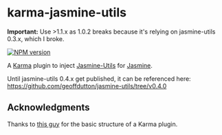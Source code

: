 # karma-jasmine-utils

**Important:** Use >1.1.x as 1.0.2 breaks because it's relying on jasmine-utils 0.3.x, which I broke.

[![NPM version](http://img.shields.io/npm/v/karma-jasmine-utils.svg?style=flat-square)](https://www.npmjs.com/package/karma-jasmine-utils)

A [Karma](http://karma-runner.github.io/) plugin to inject [Jasmine-Utils](https://github.com/mjeanroy/jasmine-utils) for [Jasmine](http://jasmine.github.io/).

Until jasmine-utils 0.4.x get published, it can be referenced here: https://github.com/geoffdutton/jasmine-utils/tree/v0.4.0

## Acknowledgments
Thanks to [this guy](https://github.com/JamieMason/karma-jasmine-matchers) for the basic structure of a Karma plugin.
